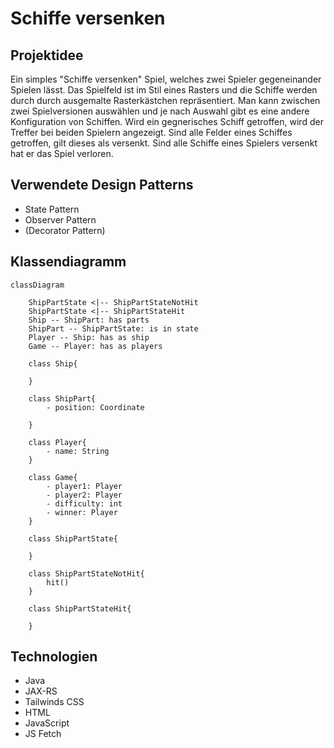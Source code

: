 # Schiffe versenken
## Projektidee
Ein simples "Schiffe versenken" Spiel, welches zwei Spieler gegeneinander Spielen lässt. Das Spielfeld ist im Stil eines Rasters und die Schiffe werden durch durch ausgemalte Rasterkästchen repräsentiert. Man kann zwischen zwei Spielversionen auswählen und je nach Auswahl gibt es eine andere Konfiguration von Schiffen.
Wird ein gegnerisches Schiff getroffen, wird der Treffer bei beiden Spielern angezeigt. Sind alle Felder eines Schiffes getroffen, gilt dieses als versenkt.
Sind alle Schiffe eines Spielers versenkt hat er das Spiel verloren.

## Verwendete Design Patterns
- State Pattern
- Observer Pattern
- (Decorator Pattern)

## Klassendiagramm

```mermaid
classDiagram

    ShipPartState <|-- ShipPartStateNotHit
    ShipPartState <|-- ShipPartStateHit
    Ship -- ShipPart: has parts
    ShipPart -- ShipPartState: is in state
    Player -- Ship: has as ship
    Game -- Player: has as players

    class Ship{
        
    } 

    class ShipPart{
        - position: Coordinate

    }

    class Player{
        - name: String
    }

    class Game{
        - player1: Player
        - player2: Player
        - difficulty: int
        - winner: Player
    }

    class ShipPartState{

    }

    class ShipPartStateNotHit{
        hit()
    }

    class ShipPartStateHit{

    }
```

## Technologien
- Java
- JAX-RS
- Tailwinds CSS
- HTML
- JavaScript
- JS Fetch
